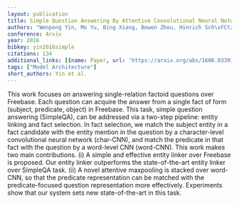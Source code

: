 ```yaml
---
layout: publication
title: Simple Question Answering By Attentive Convolutional Neural Network
authors: "Wenpeng Yin, Mo Yu, Bing Xiang, Bowen Zhou, Hinrich Sch\xFCtze"
conference: Arxiv
year: 2016
bibkey: yin2016simple
citations: 134
additional_links: [{name: Paper, url: 'https://arxiv.org/abs/1606.03391'}]
tags: ["Model Architecture"]
short_authors: Yin et al.
---
```

This work focuses on answering single-relation factoid questions over
Freebase. Each question can acquire the answer from a single fact of form
(subject, predicate, object) in Freebase. This task, simple question answering
(SimpleQA), can be addressed via a two-step pipeline: entity linking and fact
selection. In fact selection, we match the subject entity in a fact candidate
with the entity mention in the question by a character-level convolutional
neural network (char-CNN), and match the predicate in that fact with the
question by a word-level CNN (word-CNN). This work makes two main
contributions. (i) A simple and effective entity linker over Freebase is
proposed. Our entity linker outperforms the state-of-the-art entity linker over
SimpleQA task. (ii) A novel attentive maxpooling is stacked over word-CNN, so
that the predicate representation can be matched with the predicate-focused
question representation more effectively. Experiments show that our system sets
new state-of-the-art in this task.